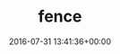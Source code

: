 ---
title:		"fence"
type:		"photos"
mediatype:		"upload"
description:		"TBC"
date:		"2016-07-31 13:41:36+00:00"
album:		"experimental"
filename:		"fence.md"
series:		""
cl_public_id:		"experimental/fence"
cl_version:		1497004539
format:		"tiff"
bytes:		4189360
width:		961
height:		1440
colours:
- "#B0BCBC"
- "#C2CBC7"
- "#323838"
- "#171B27"
- "#2A2B31"
- "#1C2830"
- "#32312E"
- "#22351A"
- "#333D1F"
- "#626C64"
- "#5F6D70"
- "#122806"
- "#233507"
- "#6A6D5F"
- "#526038"
- "#20302C"
- "#455B69"
- "#312D1D"
- "#040715"
- "#5B5D69"
exposure_mode:		"Auto"
program:		"Aperture-priority AE"
aperture:		"8.0"
focal_length:		"16.0 mm"
iso:		"200"
shutter_speed:		"1/1000"
metering:		"Multi-segment"
flash:		"Off, Did not fire"
white_balance:		"Custom"
colour_temp:		"4300"
has_crop:		"false"
orientation:		"Horizontal (normal)"
camera_model:		"NIKON D800"
lens_info:		"16mm f/2.8"
artist:		"No artist info"
x_resolution:		"300"
y_resolution:		"300"
---
